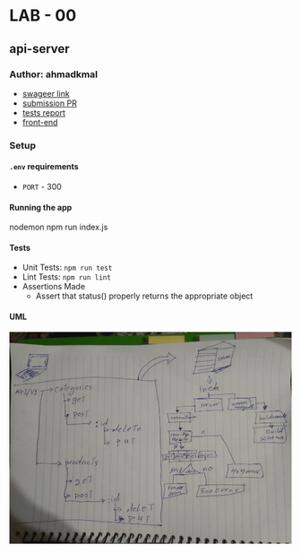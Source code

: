 # LAB - 00

## api-server

### Author: ahmadkmal

- [swageer link](https://app.swaggerhub.com/apis/ahmadkmal/class-6/0.1#/default/post_categories)
- [submission PR](https://github.com/tutuorial-401js/class-00)
- [tests report](https://github.com/tutuorial-401js/class-00/actions)
- [front-end](https://tutorial-401js.herokuapp.com/)

### Setup

#### `.env` requirements

- `PORT` - 300

#### Running the app

nodemon 
npm run index.js

#### Tests

- Unit Tests: `npm run test`
- Lint Tests: `npm run lint`
- Assertions Made
  - Assert that status() properly returns the appropriate object

#### UML

![UML Diagram](101676426_684295515450162_2698771661406076928_n.jpg)